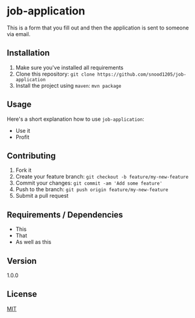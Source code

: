 # job-application

This is a form that you fill out and then the application is sent to someone via email.

## Installation

1. Make sure you've installed all requirements
2. Clone this repository:
  `git clone https://github.com/snood1205/job-application`
3. Install the project using `maven`:
  `mvn package`

## Usage

Here's a short explanation how to use `job-application`:

* Use it
* Profit

## Contributing

1. Fork it
2. Create your feature branch: `git checkout -b feature/my-new-feature`
3. Commit your changes: `git commit -am 'Add some feature'`
4. Push to the branch: `git push origin feature/my-new-feature`
5. Submit a pull request

## Requirements / Dependencies

* This
* That
* As well as this

## Version

1.0.0

## License

[MIT](LICENSE)